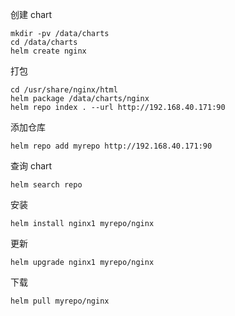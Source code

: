 创建 chart

```
mkdir -pv /data/charts
cd /data/charts
helm create nginx
```

打包

```
cd /usr/share/nginx/html
helm package /data/charts/nginx
helm repo index . --url http://192.168.40.171:90
```

添加仓库

```
helm repo add myrepo http://192.168.40.171:90
```

查询 chart

```
helm search repo
```

安装

```
helm install nginx1 myrepo/nginx
```

更新

```
helm upgrade nginx1 myrepo/nginx
```

下载

```
helm pull myrepo/nginx
```

